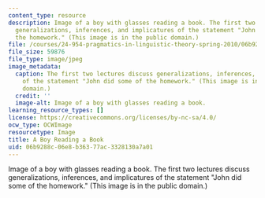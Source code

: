 ```yaml
---
content_type: resource
description: Image of a boy with glasses reading a book. The first two lectures discuss
  generalizations, inferences, and implicatures of the statement "John did some of
  the homework." (This image is in the public domain.)
file: /courses/24-954-pragmatics-in-linguistic-theory-spring-2010/06b9288c06e8b36377ac3328130a7a01_24-954s10.jpg
file_size: 59876
file_type: image/jpeg
image_metadata:
  caption: The first two lectures discuss generalizations, inferences, and implicatures
    of the statement "John did some of the homework." (This image is in the public
    domain.)
  credit: ''
  image-alt: Image of a boy with glasses reading a book.
learning_resource_types: []
license: https://creativecommons.org/licenses/by-nc-sa/4.0/
ocw_type: OCWImage
resourcetype: Image
title: A Boy Reading a Book
uid: 06b9288c-06e8-b363-77ac-3328130a7a01
---
```

Image of a boy with glasses reading a book. The first two lectures discuss generalizations, inferences, and implicatures of the statement "John did some of the homework." (This image is in the public domain.)
